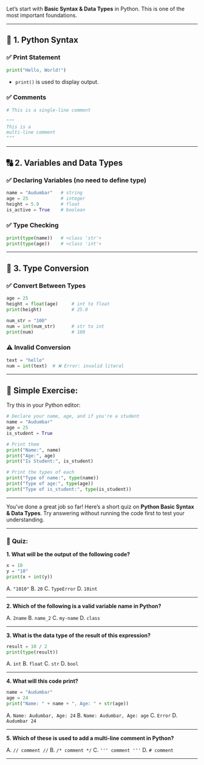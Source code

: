 Let’s start with **Basic Syntax & Data Types** in Python. This is one of the most important foundations.

---

## 🧱 1. Python Syntax

### ✅ Print Statement

```python
print("Hello, World!")
```

* `print()` is used to display output.

### ✅ Comments

```python
# This is a single-line comment

"""
This is a 
multi-line comment
"""
```

---

## 🔠 2. Variables and Data Types

### ✅ Declaring Variables (no need to define type)

```python
name = "Audumbar"   # string
age = 25            # integer
height = 5.9        # float
is_active = True    # boolean
```

### ✅ Type Checking

```python
print(type(name))   # <class 'str'>
print(type(age))    # <class 'int'>
```

---

## 🔄 3. Type Conversion

### ✅ Convert Between Types

```python
age = 25
height = float(age)     # int to float
print(height)           # 25.0

num_str = "100"
num = int(num_str)      # str to int
print(num)              # 100
```

### ⚠️ Invalid Conversion

```python
text = "hello"
num = int(text)  # ❌ Error: invalid literal
```

---

## 🧪 Simple Exercise:

Try this in your Python editor:

```python
# Declare your name, age, and if you're a student
name = "Audumbar"
age = 25
is_student = True

# Print them
print("Name:", name)
print("Age:", age)
print("Is Student:", is_student)

# Print the types of each
print("Type of name:", type(name))
print("Type of age:", type(age))
print("Type of is_student:", type(is_student))
```

---

You’ve done a great job so far! Here’s a short quiz on **Python Basic Syntax & Data Types**. Try answering without running the code first to test your understanding.

---

### 🧠 **Quiz:**

**1. What will be the output of the following code?**

```python
x = 10
y = "10"
print(x + int(y))
```

A. `"1010"`
B. `20`
C. `TypeError`
D. `10int`

---

**2. Which of the following is a valid variable name in Python?**

A. `2name`
B. `name_2`
C. `my-name`
D. `class`

---

**3. What is the data type of the result of this expression?**

```python
result = 10 / 2
print(type(result))
```

A. `int`
B. `float`
C. `str`
D. `bool`

---

**4. What will this code print?**

```python
name = "Audumbar"
age = 24
print("Name: " + name + ", Age: " + str(age))
```

A. `Name: Audumbar, Age: 24`
B. `Name: Audumbar, Age: age`
C. `Error`
D. `Audumbar 24`

---

**5. Which of these is used to add a multi-line comment in Python?**

A. `// comment //`
B. `/* comment */`
C. `''' comment '''`
D. `# comment`

---


